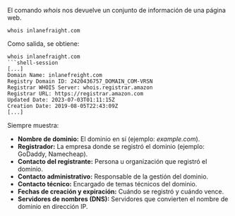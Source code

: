 
El comando *whois* nos devuelve un conjunto de información de una página web.
```
whois inlanefraight.com
```

Como salida, se obtiene:

```
whois inlanefraight.com
```shell-session
[...]
Domain Name: inlanefreight.com
Registry Domain ID: 2420436757_DOMAIN_COM-VRSN
Registrar WHOIS Server: whois.registrar.amazon
Registrar URL: https://registrar.amazon.com
Updated Date: 2023-07-03T01:11:15Z
Creation Date: 2019-08-05T22:43:09Z
[...]
```

Siempre muestra:
- **Nombre de dominio:** El dominio en sí (ejemplo: _example.com_).
- **Registrador:** La empresa donde se registró el dominio (ejemplo: GoDaddy, Namecheap).
- **Contacto del registrante:** Persona u organización que registró el dominio.
- **Contacto administrativo:** Responsable de la gestión del dominio.
- **Contacto técnico:** Encargado de temas técnicos del dominio.
- **Fechas de creación y expiración:** Cuándo se registró y cuándo vence.
- **Servidores de nombres (DNS):** Servidores que convierten el nombre de dominio en dirección IP.


